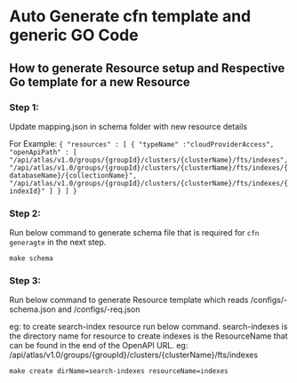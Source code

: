 # Auto Generate cfn template and generic GO Code

## How to generate Resource setup and Respective Go template for a new Resource

### Step 1:

Update mapping.json in schema folder with new resource details

For Example:
    `{
        "resources" : [
            {
                "typeName" :"cloudProviderAccess",
                "openApiPath" : [
                "/api/atlas/v1.0/groups/{groupId}/clusters/{clusterName}/fts/indexes",
                "/api/atlas/v1.0/groups/{groupId}/clusters/{clusterName}/fts/indexes/{databaseName}/{collectionName}",
                "/api/atlas/v1.0/groups/{groupId}/clusters/{clusterName}/fts/indexes/{indexId}"
                ]
            }
        ]
    }`


### Step 2:
Run below command to generate schema file that is required for ``cfn generagte`` in the next step.

    make schema

### Step 3:
Run below command to generate Resource template which reads
/configs/<resource>-schema.json and /configs/<resource>-req.json

eg: to create search-index resource run below command.
search-indexes is the directory name for resource to create
indexes is the ResourceName that can be found in the end of the OpenAPI URL.
eg: /api/atlas/v1.0/groups/{groupId}/clusters/{clusterName}/fts/indexes

    make create dirName=search-indexes resourceName=indexes


